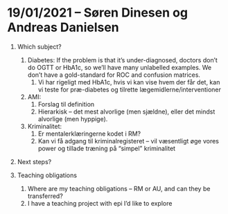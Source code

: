 # 19/01/2021 – Søren Dinesen og Andreas Danielsen
1. Which subject?
	1. Diabetes: If the problem is that it’s under-diagnosed, doctors don’t do OGTT or HbA1c, so we’ll have many unlabelled examples. We don’t have a gold-standard for ROC and confusion matrices. 
		1. Vi har rigeligt med HbA1c, hvis vi kan vise hvem der får det, kan vi teste for præ-diabetes og tilrette lægemidlerne/interventioner
	2. AMI:
		1. Forslag til definition
		2. Hierarkisk – det mest alvorlige (men sjældne), eller det mindst alvorlige (men hyppige). 
	3. Kriminalitet:
		1. Er mentalerklæringerne kodet i RM?
		2. Kan vi få adgang til kriminalregisteret – vil væsentligt øge vores power og tillade træning på “simpel” kriminalitet

2. Next steps?


3. Teaching obligations
	1. Where are my teaching obligations – RM or AU, and can they be transferred?
	2. I have a teaching project with epi I’d like to explore

<!-- {BearID:85683B07-0339-4A6E-8918-9EA0C146B266-90567-000031F15E295D33} -->
